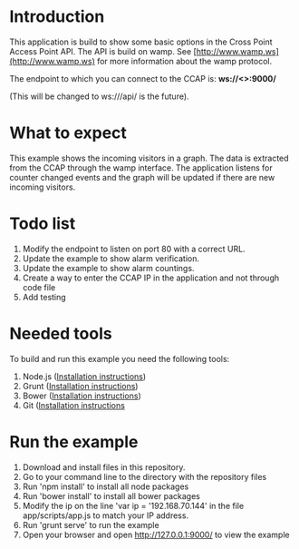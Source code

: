 # Introduction

This application is build to show some basic options in the Cross Point Access Point API. The API is build on wamp. See  [http://www.wamp.ws](http://www.wamp.ws) for more information about the wamp protocol. 

The endpoint to which you can connect to the CCAP is: **ws://<<ccap-ip>>:9000/**

(This will be changed to ws://<ccap-ip>/api/ is the future).

# What to expect

This example shows the incoming visitors in a graph. The data is extracted from the CCAP through the wamp interface. The application listens for counter changed events and the graph will be updated if there are new incoming visitors.

# Todo list

1. Modify the endpoint to listen on port 80 with a correct URL.
2. Update the example to show alarm verification.
3. Update the example to show alarm countings.
4. Create a way to enter the CCAP IP in the application and not through code file
5. Add testing

# Needed tools

To build and run this example you need the following tools:

1. Node.js ([Installation instructions](http://nodejs.org/))
2. Grunt ([Installation instructions](http://gruntjs.com/getting-started))
3. Bower ([Installation instructions](http://bower.io/))
4. Git ([Installation instructions](http://git-scm.com/)

# Run the example

1. Download and install files in this repository.
2. Go to your command line to the directory with the repository files
3. Run 'npm install' to install all node packages
4. Run 'bower install' to install all bower packages
5. Modify the ip on the line 'var ip = '192.168.70.144' in the file app/scripts/app.js to match your IP address.
5. Run 'grunt serve' to run the example
6. Open your browser and open http://127.0.0.1:9000/ to view the example
